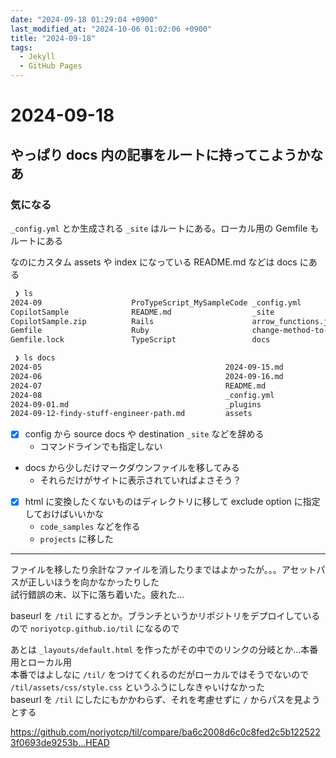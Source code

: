 ```yaml
---
date: "2024-09-18 01:29:04 +0900"
last_modified_at: "2024-10-06 01:02:06 +0900"
title: "2024-09-18"
tags:
  - Jekyll
  - GitHub Pages
---
```


# 2024-09-18
## やっぱり docs 内の記事をルートに持ってこようかなあ

### 気になる
`_config.yml` とか生成される `_site` はルートにある。ローカル用の Gemfile もルートにある

なのにカスタム assets や index になっている README.md などは docs にある

```sh
 ❯ ls
2024-09                    ProTypeScript_MySampleCode _config.yml                get_file_info.sh           template.sh
CopilotSample              README.md                  _site                      get_git_file_info.sh       tmp
CopilotSample.zip          Rails                      arrow_functions.js         js-closure.js
Gemfile                    Ruby                       change-method-to-field.js  monthly-posts.sh
Gemfile.lock               TypeScript                 docs                       prepend-front-matter.sh

 ❯ ls docs
2024-05                                         2024-09-15.md                                   convert_to_tasklist.rb
2024-06                                         2024-09-16.md                                   layered-design-for-ruby-on-rails-application.md
2024-07                                         README.md                                       params.txt
2024-08                                         _config.yml                                     upcase_converter.upcase
2024-09-01.md                                   _plugins
2024-09-12-findy-stuff-engineer-path.md         assets
```

- [x] config から source docs や destination `_site` などを辞める
  - コマンドラインでも指定しない
- docs から少しだけマークダウンファイルを移してみる
  - それらだけがサイトに表示されていればよさそう？
- [x] html に変換したくないものはディレクトリに移して exclude option に指定しておけばいいかな
  - `code_samples` などを作る
  - `projects` に移した

---

ファイルを移したり余計なファイルを消したりまではよかったが。。。アセットパスが正しいほうを向かなかったりした  
試行錯誤の末、以下に落ち着いた。疲れた…

baseurl を `/til` にするとか。ブランチというかリポジトリをデプロイしているので `noriyotcp.github.io/til` になるので

あとは `_layouts/default.html` を作ったがその中でのリンクの分岐とか…本番用とローカル用  
本番ではよしなに `/til/` をつけてくれるのだがローカルではそうでないので `/til/assets/css/style.css` というふうにしなきゃいけなかった  
baseurl を `/til` にしたにもかかわらず、それを考慮せずに `/` からパスを見ようとする

https://github.com/noriyotcp/til/compare/ba6c2008d6c0c8fed2c5b1225223f0693de9253b...HEAD

